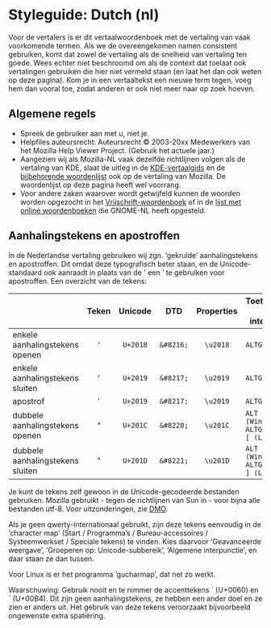 # Styleguide: Dutch (nl)

Voor de vertalers is er dit vertaalwoordenboek met de vertaling van vaak voorkomende termen. Als we de overeengekomen namen consistent gebruiken, komt dat zowel de vertaling als de snelheid van vertaling ten goede. Wees echter niet beschroomd om als de context dat toelaat ook vertalingen gebruiken die hier niet vermeld staan (en laat het dan ook weten op deze pagina). Kom je in een vertaaltekst een nieuwe term tegen, voeg hem dan vooral toe, zodat anderen er ook niet meer naar op zoek hoeven. 

## Algemene regels 

* Spreek de gebruiker aan met u, niet je.
* Helpfiles auteursrecht: Auteursrecht © 2003-20xx Medewerkers van het Mozilla Help Viewer Project. (Gebruik het actuele jaar.)
* Aangezien wij als Mozilla-NL vaak dezelfde richtlijnen volgen als de vertaling van KDE, slaat de uitleg in de [KDE-vertaalgids](http://www.kde.nl/content/vertaalgids) en de [bijbehorende woordenlijst](http://www.kde.nl/node/386) ook op de vertaling van Mozilla. De woordenlijst op deze pagina heeft wel voorrang.
* Voor andere zaken waarover wordt getwijfeld kunnen de woorden worden opgezocht in het [Vrijschrift-woordenboek](http://vertaling.vrijschrift.org/woordenboek) of in de [lijst met online woordenboeken](http://nl.gnome.org/woordenboeken.php) die GNOME-NL heeft opgesteld.

## Aanhalingstekens en apostroffen 

In de Nederlandse vertaling gebruiken wij zgn. ‘gekrulde’ aanhalingstekens en apostroffen. Dit omdat deze typografisch beter staan, en de Unicode-standaard ook aanraadt in plaats van de ' een ’ te gebruiken voor apostroffen. Een overzicht van de tekens:

|    |Teken |	Unicode |	DTD |	Properties |	Toetscombinatie (qwerty internationaal)|
| -- |:----:|:-------:|:---:|:----------:| ---------------------------------------| 
|enkele aanhalingstekens openen |	‘ |	`U+2018` |	`&#8216;` |	`\u2018` |	`ALTGR + 9`|
|enkele aanhalingstekens sluiten |	’ |	`U+2019` |	`&#8217;` |	`\u2019` |	`ALTGR + 0`|
|apostrof |	’ |	`U+2019` |	`&#8217;` |	`\u2019` |	`ALTGR + 0`|
|dubbele aanhalingstekens openen |	“ |	`U+201C` |	`&#8220;` |	`\u201C` |	`ALT + 0147 (Windows) / ALTGR + SHIFT + [ (Linux)`|
|dubbele aanhalingstekens sluiten |	” |	`U+201D` |	`&#8221;` |	`\u201D` |	`ALT + 0148 (Windows) / ALTGR + SHIFT + ] (Linux)`|

Je kunt de tekens zelf gewoon in de Unicode-gecodeerde bestanden gebruiken. Mozilla gebruikt - tegen de richtlijnen van Sun in - voor bijna alle bestanden utf-8. Voor uitzonderingen, zie [DMO](http://developer.mozilla.org/en/docs/Encodings_for_localization_files).

Als je geen qwerty-internationaal gebruikt, zijn deze tekens eenvoudig in de ‘character map’ (Start / Programma’s / Bureau-accessoires / Systeemwerkset / Speciale tekens) te vinden. Kies daarvoor ‘Geavanceerde weergave’, ‘Groeperen op: Unicode-subbereik’, ‘Algemene interpunctie’, en daar staan ze dan tussen.

Voor Linux is er het programma ‘gucharmap’, dat net zo werkt.

Waarschuwing:
Gebruik nooit en te nimmer de accenttekens ` (U+0060) en ´ (U+00B4). Dit zijn geen aanhalingstekens, ze hebben een ander doel en ze zien er anders uit. Het gebruik van deze tekens veroorzaakt bijvoorbeeld ongewenste extra spatiëring. 
